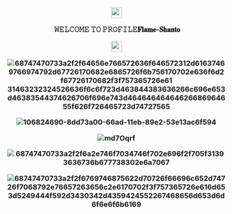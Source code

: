 </i></b></h3>

<h3 align="center">

  <img src="https://emoji.discord.st/emojis/768b108d-274f-4f44-a634-8477b16efce7.gif" width="25">

  &nbsp; 𝚆𝙴𝙻𝙲𝙾𝙼𝙴 𝚃𝙾  𝙿𝚁𝙾𝙵𝙸𝙻𝙴𝐅𝐥𝐚𝐦𝐞-𝐒𝐡𝐚𝐧𝐭𝐨&nbsp;

  <img src="https://emoji.discord.st/emojis/768b108d-274f-4f44-a634-8477b16efce7.gif" width="25">

![68747470733a2f2f64656e766572636f646572312d61637469766974792d67726170682e6865726f6b756170702e636f6d2f67726170682f3f757365726e61 31463232324526636f6c6f723d463844383636266c696e653d46383544374626706f696e743d46464646464626686964655f626f726465723d74727565](https://user-images.githubusercontent.com/104133480/192364816-d42142c3-0ccc-43ff-8df9-a26b6fd3bb38.svg)


![106824690-8dd73a00-66ad-11eb-89e2-53e13ac6f594](https://user-images.githubusercontent.com/104133480/192360561-9d86ea31-c36f-4ba0-a8df-3fafe67464eb.gif)




![md7Oqrf](https://user-images.githubusercontent.com/104133480/192360756-2582d710-348b-4230-b4de-86ab175974c0.gif)




![68747470733a2f2f6a2e746f7034746f702e696f2f705f31393636736b677738302e6a7067](https://user-images.githubusercontent.com/104133480/192368180-815e9a20-3494-4f4c-8085-fb7755c46bfa.jpeg)


![68747470733a2f2f6769746875622d70726f66696c652d74726f7068792e76657263656c2e6170702f3f757365726e616d653d5249444f592d3430342d4359424552267468656d653d6d6f6e6f6b6169](https://user-images.githubusercontent.com/104133480/192365614-db4f2909-30e3-49ac-ade6-f2c504b922cd.svg)
